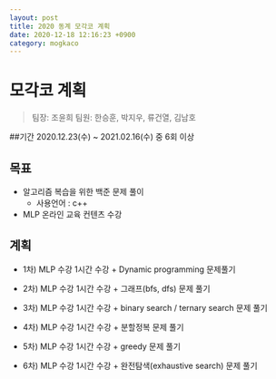 ```yaml
---
layout: post
title: 2020 동계 모각코 계획
date: 2020-12-18 12:16:23 +0900
category: mogkaco
---
```

# 모각코 계획
> 팀장: 조윤희
> 팀원: 한승훈, 박지우, 류건열, 김남호

##기간
2020.12.23(수) ~ 2021.02.16(수) 중 6회 이상

## 목표
- 알고리즘 복습을 위한 백준 문제 풀이
  + 사용언어 : c++
- MLP 온라인 교육 컨텐츠 수강

## 계획
- 1차)
MLP 수강 1시간 수강 + Dynamic programming 문제풀기

- 2차)
MLP 수강 1시간 수강 + 그래프(bfs, dfs) 문제 풀기

- 3차)
MLP 수강 1시간 수강 + binary search / ternary search 문제 풀기

- 4차)
MLP 수강 1시간 수강 + 분할정복 문제 풀기

- 5차)
MLP 수강 1시간 수강 + greedy 문제 풀기

- 6차)
MLP 수강 1시간 수강 + 완전탐색(exhaustive search) 문제 풀기
